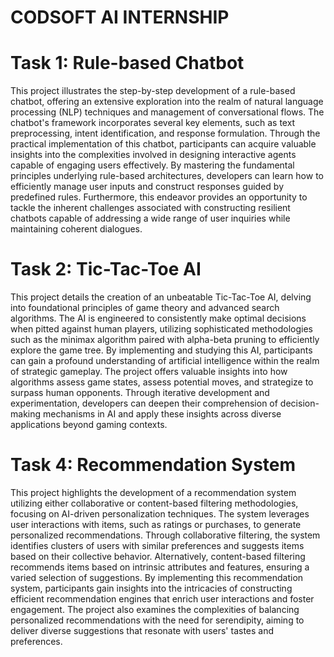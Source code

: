 # CODSOFT AI INTERNSHIP
# Task 1: Rule-based Chatbot
This project illustrates the step-by-step development of a rule-based chatbot, offering an extensive exploration into the realm of natural language processing (NLP) techniques and management of conversational flows. The chatbot's framework incorporates several key elements, such as text preprocessing, intent identification, and response formulation. Through the practical implementation of this chatbot, participants can acquire valuable insights into the complexities involved in designing interactive agents capable of engaging users effectively. By mastering the fundamental principles underlying rule-based architectures, developers can learn how to efficiently manage user inputs and construct responses guided by predefined rules. Furthermore, this endeavor provides an opportunity to tackle the inherent challenges associated with constructing resilient chatbots capable of addressing a wide range of user inquiries while maintaining coherent dialogues.
# Task 2: Tic-Tac-Toe AI
This project details the creation of an unbeatable Tic-Tac-Toe AI, delving into foundational principles of game theory and advanced search algorithms. The AI is engineered to consistently make optimal decisions when pitted against human players, utilizing sophisticated methodologies such as the minimax algorithm paired with alpha-beta pruning to efficiently explore the game tree. By implementing and studying this AI, participants can gain a profound understanding of artificial intelligence within the realm of strategic gameplay. The project offers valuable insights into how algorithms assess game states, assess potential moves, and strategize to surpass human opponents. Through iterative development and experimentation, developers can deepen their comprehension of decision-making mechanisms in AI and apply these insights across diverse applications beyond gaming contexts.
# Task 4: Recommendation System
This project highlights the development of a recommendation system utilizing either collaborative or content-based filtering methodologies, focusing on AI-driven personalization techniques. The system leverages user interactions with items, such as ratings or purchases, to generate personalized recommendations. Through collaborative filtering, the system identifies clusters of users with similar preferences and suggests items based on their collective behavior. Alternatively, content-based filtering recommends items based on intrinsic attributes and features, ensuring a varied selection of suggestions. By implementing this recommendation system, participants gain insights into the intricacies of constructing efficient recommendation engines that enrich user interactions and foster engagement. The project also examines the complexities of balancing personalized recommendations with the need for serendipity, aiming to deliver diverse suggestions that resonate with users' tastes and preferences.
